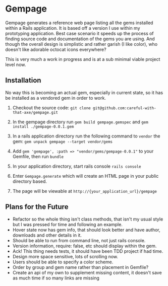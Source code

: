 # Gempage

Gempage generates a reference web page listing all the gems installed within a Rails application. It is based
off a version I use within my prototyping application.  Best case scenario it speeds up the process of finding
source code and documentation of the gems you are using. And though the overall design is simplistic and rather
garish (I like color), who doesn't like adorable octocat icons everywhere?

This is very much a work in progress and is at a sub minimal viable project level now.

## Installation

No way this is becoming an actual gem, especially in current state, so it has be installed as a vendored gem in order to work.

1. Checkout the source code: `git clone git@github.com:careful-with-that-axe/gempage.git`

2. In the gempage directory run `gem build gempage.gemspec` and `gem install ./gempage-0.0.1.gem`

3. In a rails application directory run the following command to `vendor` the gem: `gem unpack gempage --target vendor/gems`

4. Add `gem 'gempage', :path => "vendor/gems/gempage-0.0.1"` to your Gemfile, then run `bundle`

5. In your application directory, start rails console `rails console`

6. Enter `Gempage.generate` which will create an HTML page in your public directory based.

7. The page will be viewable at `http://{your_application_url}/gempage`

## Plans for the Future

* Refactor so the whole thing isn't class methods, that isn't my usual style but I was pressed for time and
following an example.
* Hover state now has gem info, that should look better and have author, downloads and other details in it.
* Should be able to run from command line, not just rails console.
* Version information, require: false, etc should display within the gem.
* Ack! This thing needs tests, it should have been TDD project if had time.
* Design more space sensitive, lots of scrolling now.
* Users should be able to specify a color scheme.
* Order by group and gem name rather than placement in Gemfile?
* Create an api of my own to supplement missing content, it doesn't save as much time if so many links are missing
